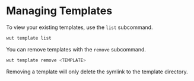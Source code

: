 # Managing Templates

To view your existing templates, use the `list` subcommand.

```sh
wut template list
```

You can remove templates with the `remove` subcommand.

```sh
wut template remove <TEMPLATE>
```

Removing a template will only delete the symlink to the template directory.
